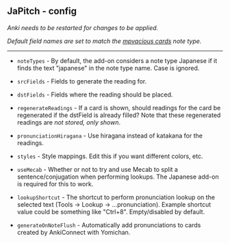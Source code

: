 ## JaPitch - config

*Anki needs to be restarted for changes to be applied.*

*Default field names are set to match the
[mpvacious cards](https://ankiweb.net/shared/info/1557722832)
note type.*

****

* `noteTypes` - By default, the add-on considers a note type Japanese
if it finds the text "japanese" in the note type name. Case is ignored.

* `srcFields` - Fields to generate the reading for.

* `dstFields` - Fields where the reading should be placed.

* `regenerateReadings` - If a card is shown, should readings for the card be regenerated
if the dstField is already filled? Note that these regenerated readings are *not stored, only shown*.

* `pronunciationHiragana` - Use hiragana instead of katakana for the readings.

* `styles` - Style mappings. Edit this if you want different colors, etc.

* `useMecab` - Whether or not to try and use Mecab to split a sentence/conjugation when performing lookups. The Japanese add-on is required for this to work.

* `lookupShortcut` - The shortcut to perform pronunciation lookup on the selected text
(Tools -> Lookup -> ...pronunciation).
Example shortcut value could be something like "Ctrl+8". Empty/disabled by default.

* `generateOnNoteFlush` - Automatically add pronunciations to cards created by AnkiConnect with Yomichan.
